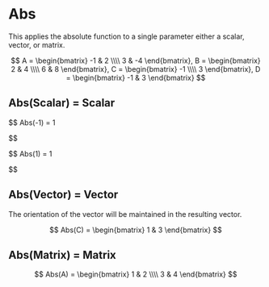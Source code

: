 # Abs

This applies the absolute function to a single parameter either a scalar, vector, or matrix.


$$
A = \begin{bmatrix}
    -1 & 2          \\\\
     3 & -4
\end{bmatrix}, 
B = \begin{bmatrix}
   2 & 4          \\\\
    6 & 8
\end{bmatrix}, 
C = \begin{bmatrix}
     -1 \\\\
      3
\end{bmatrix}, 
D = \begin{bmatrix}
   -1 & 3
\end{bmatrix} 
$$

## Abs(Scalar) = Scalar


$$
Abs(-1) = 1

$$


$$
Abs(1) = 1

$$

## Abs(Vector) = Vector

The orientation of the vector will be maintained in the resulting vector.


$$
Abs(C) = \begin{bmatrix}
    1 & 3
\end{bmatrix} 
$$

## Abs(Matrix) = Matrix


$$
Abs(A) = \begin{bmatrix}
    1 & 2          \\\\
    3 & 4
\end{bmatrix} 
$$
